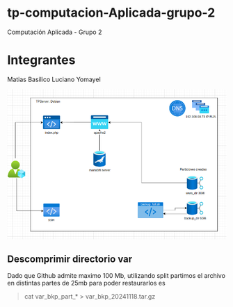 # tp-computacion-Aplicada-grupo-2
Computación Aplicada - Grupo 2

# Integrantes
Matias Basilico
Luciano Yomayel

![Topologia de red](topologia.png)

## Descomprimir directorio var

Dado que Github admite maximo 100 Mb, utilizando split partimos el archivo en distintas partes de 25mb para poder restaurarlos es
> cat var_bkp_part_* > var_bkp_20241118.tar.gz